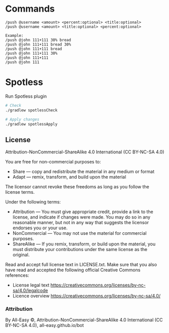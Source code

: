 # Commands

```
/push @username <amount> <percent:optional> <title:optional>
/push @username <amount> <title:optional> <percent:optional>

Example:
/push @john 111+111 30% bread
/push @john 111+111 bread 30%
/push @john 111+111 bread
/push @john 111+111 30%
/push @john 111+111
/push @john 111
```

# Spotless

Run Spotless plugin

```bash
# Check
./gradlew spotlessCheck

# Apply changes
./gradlew spotlessApply
```


## License

Attribution-NonCommercial-ShareAlike 4.0 International (CC BY-NC-SA 4.0)

You are free for non-commercial purposes to:

- Share — copy and redistribute the material in any medium or format
- Adapt — remix, transform, and build upon the material

The licensor cannot revoke these freedoms as long as you follow the license terms.

Under the following terms:

- Attribution — You must give appropriate credit, provide a link to the license, and indicate if changes were made. You
may do so in any reasonable manner, but not in any way that suggests the licensor endorses you or your use.
- NonCommercial — You may not use the material for commercial purposes.
- ShareAlike — If you remix, transform, or build upon the material, you must distribute your contributions under the
same license as the original.

Read and accept full license text in LICENSE.txt. Make sure that you also have read and accepted the following official
Creative Commons references:

- License legal text https://creativecommons.org/licenses/by-nc-sa/4.0/legalcode
- Licence overview https://creativecommons.org/licenses/by-nc-sa/4.0/

### Attribution

By All-Easy ©, Attribution-NonCommercial-ShareAlike 4.0 International (CC BY-NC-SA 4.0), all-easy.github.io/bot
